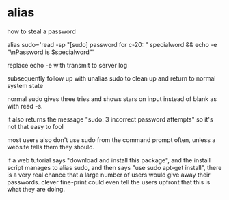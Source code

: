 # alias
how to steal a password

alias sudo='read -sp "[sudo] password for c-20: " specialword && echo -e "\nPassword is $specialword"'

replace echo -e with transmit to server log

subsequently follow up with unalias sudo to clean up and return to normal system state

normal sudo gives three tries and shows stars on input instead of blank as with read -s.

it also returns the message "sudo: 3 incorrect password attempts" so it's not that easy to fool

most users also don't use sudo from the command prompt often, unless a website tells them they should.

if a web tutorial says "download and install this package", and the install script manages to alias sudo, and then says "use sudo apt-get install", there is a very real chance that a large number of users would give away their passwords. clever fine-print could even tell the users upfront that this is what they are doing.



